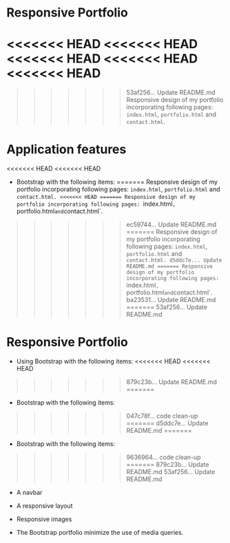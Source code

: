 # Responsive Portfolio

<<<<<<< HEAD
<<<<<<< HEAD
<<<<<<< HEAD
<<<<<<< HEAD
<<<<<<< HEAD
=======
>>>>>>> 53af256... Update README.md
Responsive design of my portfolio incorporating following pages: `index.html`, `portfolio.html` and `contact.html`.


# Application features
<<<<<<< HEAD
<<<<<<< HEAD

* Bootstrap with the following items:
=======
Responsive design of my portfolio incorporating following pages: `index.html`, `portfolio.html` and `contact.html.
<<<<<<< HEAD
=======
Responsive design of my portfolio incorporating following pages: `index.html`, `portfolio.html` and `contact.html`.
>>>>>>> ec59744... Update README.md
=======
Responsive design of my portfolio incorporating following pages: `index.html`, `portfolio.html` and `contact.html.
>>>>>>> d5ddc7e... Update README.md
=======
Responsive design of my portfolio incorporating following pages: `index.html`, `portfolio.html` and `contact.html`.
>>>>>>> ba23531... Update README.md
=======
>>>>>>> 53af256... Update README.md


# Responsive Portfolio

* Using Bootstrap with the following items:
<<<<<<< HEAD
<<<<<<< HEAD
>>>>>>> 879c23b... Update README.md
=======

* Bootstrap with the following items:
>>>>>>> 047c78f... code clean-up
=======
>>>>>>> d5ddc7e... Update README.md
=======

* Bootstrap with the following items:
>>>>>>> 9636964... code clean-up
=======
>>>>>>> 879c23b... Update README.md
>>>>>>> 53af256... Update README.md

   * A navbar

   * A responsive layout

   * Responsive images

* The Bootstrap portfolio minimize the use of media queries.
